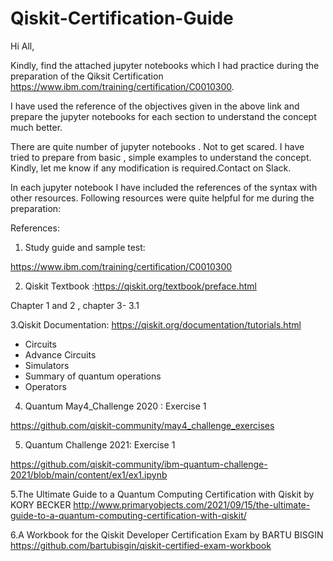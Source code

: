 # Qiskit-Certification-Guide 
Hi All,

Kindly, find the attached jupyter notebooks which I had practice during the preparation of the Qiksit Certification https://www.ibm.com/training/certification/C0010300.

I have used the reference of the objectives given in the above link  and prepare the jupyter notebooks for each section to understand the concept much better.

There are quite number of jupyter notebooks . Not to get scared. I have tried to prepare from basic , simple examples to understand the concept. Kindly, let me know if any modification is required.Contact on Slack.

In each jupyter notebook I have included the references of the syntax with other resources. 
Following resources were quite helpful for me during the preparation:

References:

1. Study guide and sample test:

https://www.ibm.com/training/certification/C0010300

2. Qiskit Textbook :https://qiskit.org/textbook/preface.html

Chapter 1 and 2 , chapter 3- 3.1

3.Qiskit Documentation: https://qiskit.org/documentation/tutorials.html

- Circuits
- Advance Circuits
- Simulators
- Summary of quantum operations
- Operators


4. Quantum May4_Challenge 2020 : Exercise 1

https://github.com/qiskit-community/may4_challenge_exercises

5. Quantum Challenge 2021: Exercise 1

https://github.com/qiskit-community/ibm-quantum-challenge-2021/blob/main/content/ex1/ex1.ipynb

5.The Ultimate Guide to a Quantum Computing Certification with Qiskit
by KORY BECKER http://www.primaryobjects.com/2021/09/15/the-ultimate-guide-to-a-quantum-computing-certification-with-qiskit/

6.A Workbook for the Qiskit Developer Certification Exam by BARTU BISGIN https://github.com/bartubisgin/qiskit-certified-exam-workbook

